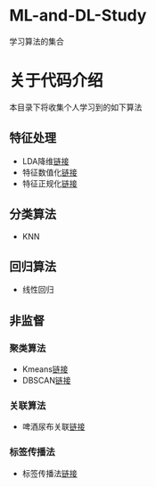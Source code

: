 # ML-and-DL-Study
学习算法的集合

# 关于代码介绍
本目录下将收集个人学习到的如下算法

## 特征处理
- LDA降维[链接](https://github.com/rovesoul/ML-and-DL-Study/blob/master/LDA%E9%99%8D%E7%BB%B4.py)
- 特征数值化[链接](https://github.com/rovesoul/ML-and-DL-Study/blob/master/%E7%89%B9%E5%BE%81%E6%95%B0%E5%80%BC%E5%8C%96.py)
- 特征正规化[链接](https://github.com/rovesoul/ML-and-DL-Study/blob/master/%E7%89%B9%E5%BE%81%E6%AD%A3%E8%A7%84%E5%8C%96.py)

## 分类算法
- KNN


## 回归算法
- 线性回归

## 非监督
### 聚类算法
- Kmeans[链接](https://github.com/rovesoul/ML-and-DL-Study/blob/master/K-Means.py)
- DBSCAN[链接](https://github.com/rovesoul/ML-and-DL-Study/blob/master/DBSCAN.py)

### 关联算法
- 啤酒尿布关联[链接](https://github.com/rovesoul/ML-and-DL-Study/blob/master/%E5%85%B3%E8%81%94%E8%A7%84%E5%88%99.py)

### 标签传播法
- 标签传播法[链接](https://github.com/rovesoul/ML-and-DL-Study/blob/master/%E9%9D%9E%E7%9B%91%E7%9D%A3-%E6%A0%87%E7%AD%BE%E4%BC%A0%E6%92%AD%E6%B3%95.py)
